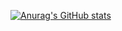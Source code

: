 [![Anurag's GitHub stats](https://github-readme-stats.vercel.app/api?username=SnowyField1906&hide=contribs,prs,stars,issues&show_icons=true&theme=jolly&include_all_commits=true&show_owner=true&layout=compact)](https://github.com/anuraghazra/github-readme-stats)
